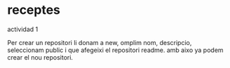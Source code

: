 # receptes
actividad 1

Per crear un repositori li donam a new, omplim nom, descripcio, seleccionam public i que afegeixi el repositori readme. amb aixo ya podem crear el nou repositori.
